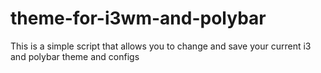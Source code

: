 # theme-for-i3wm-and-polybar
This is a simple script that allows you to change and save your current i3 and polybar theme and configs
